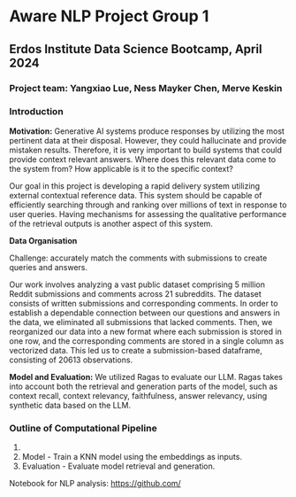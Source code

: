 # Aware NLP Project Group 1
## Erdos Institute Data Science Bootcamp, April 2024

### Project team: Yangxiao Lue, Ness Mayker Chen, Merve Keskin

### Introduction

**Motivation:**
Generative AI systems produce responses by utilizing the most pertinent data at their disposal. However, they could hallucinate and provide mistaken results. Therefore, it is very important to build systems that could provide context relevant answers. Where does this relevant data come to the system from? How applicable is it to the specific context?

Our goal in this project is developing a rapid delivery system utilizing external contextual reference data. This system should be capable of efficiently searching through and ranking over millions of text in response to user queries. Having mechanisms for assessing the qualitative performance of the retrieval outputs is another aspect of this system. 

**Data Organisation**

Challenge: accurately match the comments with submissions to create queries and answers.

Our work involves analyzing a vast public dataset comprising 5 million Reddit submissions and comments across 21 subreddits. The dataset consists of written submissions and corresponding comments. In order to establish a dependable connection between our questions and answers in the data, we eliminated all submissions that lacked comments. Then, we reorganized our data into a new format where each submission is stored in one row, and the corresponding comments are stored in a single column as vectorized data. This led us to create a submission-based dataframe, consisting of 20613 observations.

**Model and Evaluation:**
We utilized Ragas to evaluate our LLM. Ragas takes into account both the retrieval and generation parts of the model, such as context recall, context relevancy, faithfulness, answer relevancy, using synthetic data based on the LLM.

### Outline of Computational Pipeline

1. 
2. Model - Train a KNN model using the embeddings as inputs.
3. Evaluation - Evaluate model retrieval and generation.

Notebook for NLP analysis: https://github.com/
